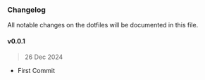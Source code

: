 ### Changelog

All notable changes on the dotfiles will be documented in this file.

#### v0.0.1
> 26 Dec 2024
- First Commit
